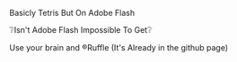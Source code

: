 Basicly Tetris But On Adobe Flash

❔Isn't Adobe Flash Impossible To Get❔

Use your brain and ®Ruffle (It's Already in the github page)
